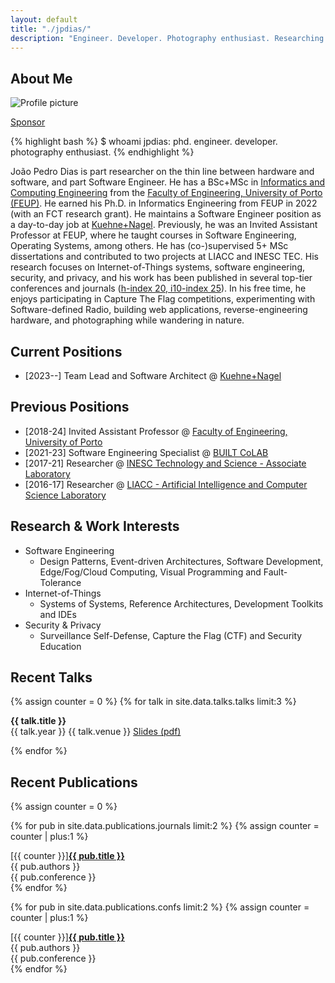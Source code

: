 ```yaml
---
layout: default
title: "./jpdias/"
description: "Engineer. Developer. Photography enthusiast. Researching on the thin line between hardware and software."
---
```


## About Me

<img class="profile-picture" src="images/profile.png" alt="Profile picture">

<a href="https://github.com/sponsors/jpdias" target="blank" class="sponsor sponsor-button"><i class="ri-heart-2-line"></i> Sponsor<a/>

{% highlight bash %}
$ whoami
jpdias: phd. engineer. developer. photography enthusiast.
{% endhighlight %}

João Pedro Dias is part researcher on the thin line between hardware and software, and part Software Engineer. He has a BSc+MSc in [Informatics and Computing Engineering](https://sigarra.up.pt/feup/en/cur_geral.cur_view?pv_ano_lectivo=2018&pv_origem=CUR&pv_tipo_cur_sigla=MI&pv_curso_id=742) from the [Faculty of Engineering, University of Porto (FEUP)](https://sigarra.up.pt/feup/en/WEB_PAGE.INICIAL). He earned his Ph.D. in Informatics Engineering from FEUP in 2022 (with an FCT research grant). He maintains a Software Engineer position as a day-to-day job at [Kuehne+Nagel](https://kuehne-nagel.com/). Previously, he was an Invited Assistant Professor at FEUP, where he taught courses in Software Engineering, Operating Systems, among others. He has (co-)supervised 5+ MSc dissertations and contributed to two projects at LIACC and INESC TEC. His research focuses on Internet-of-Things systems, software engineering, security, and privacy, and his work has been published in several top-tier conferences and journals ([h-index 20, i10-index 25](https://scholar.google.com/citations?user=sQ2vKI0AAAAJ)). In his free time, he enjoys participating in Capture The Flag competitions, experimenting with Software-defined Radio, building web applications, reverse-engineering hardware, and photographing while wandering in nature.


## Current Positions

- [2023--] Team Lead and Software Architect @ [Kuehne+Nagel](https://kuehne-nagel.com)


## Previous Positions

- [2018-24] Invited Assistant Professor @ [Faculty of Engineering, University of Porto](https://sigarra.up.pt/feup/en/WEB_PAGE.INICIAL)
- [2021-23] Software Engineering Specialist @ [BUILT CoLAB](https://builtcolab.pt/)
- [2017-21] Researcher @ [INESC Technology and Science - Associate Laboratory](https://www.inesctec.pt/en)
- [2016-17] Researcher @ [LIACC - Artificial Intelligence and Computer Science Laboratory](https://liacc.fe.up.pt/)

## Research & Work Interests

- Software Engineering
  - Design Patterns, Event-driven Architectures, Software Development, Edge/Fog/Cloud Computing, Visual Programming and Fault-Tolerance
- Internet-of-Things
  - Systems of Systems, Reference Architectures, Development Toolkits and IDEs
- Security & Privacy
  - Surveillance Self-Defense, Capture the Flag (CTF) and Security Education

## Recent Talks

{% assign counter = 0 %}
{% for talk in site.data.talks.talks limit:3 %}

<article class="talk-item">
    <div class="talk-title"><span><i class="ri-presentation-fill"></i> </span><b>{{ talk.title }}</b><br></div>
    <div>
        <span><i class="ri-calendar-schedule-fill"></i> {{ talk.year }}</span>
        <span><i class="ri-tent-fill"></i> {{ talk.venue }}</span>
        <span><a href="{{ talk.slides }}" target="_blank" rel="noopener noreferrer"><i class="ri-file-download-fill"></i> Slides (pdf)</a></span>
    </div>
   
</article>

{% endfor %}

## Recent Publications

{% assign counter = 0 %}

{% for pub in site.data.publications.journals limit:2 %}
{% assign counter = counter | plus:1 %}
<div class="pub-item">
<div class="pub-title"><span>[{{ counter }}]</span><a href="{{ pub.url }}" target="_blank"><b>{{ pub.title }}</b></a><br></div>
<div><i class="ri-group-line"></i> {{ pub.authors }}</div>
<div><i class="ri-book-3-line"></i>  {{ pub.conference }}</div>
</div>
{% endfor %}

{% for pub in site.data.publications.confs limit:2 %}
{% assign counter = counter | plus:1 %}
<div class="pub-item">
<div class="pub-title"><span>[{{ counter }}]</span><a href="{{ pub.url }}" target="_blank"><b>{{ pub.title }}</b></a><br></div>
<div><i class="ri-group-line"></i> {{ pub.authors }}</div>
<div><i class="ri-book-3-line"></i>  {{ pub.conference }}</div>
</div>
{% endfor %}

